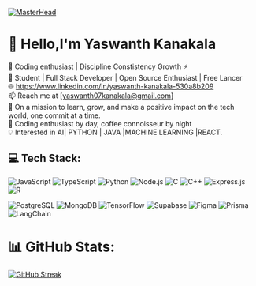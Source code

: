 [![MasterHead](https://i.pinimg.com/originals/77/ca/a3/77caa32884d735d439ade45ba37feaf2.gif)](https://github.com/yeswanthkanakala07)
<!--- <img src="https://media3.giphy.com/media/v1.Y2lkPTc5MGI3NjExNXVzNGliMzd5cnloZXo1eWpoZHlrYXBpcnFwYmJhcGZ2a3k0NmhheCZlcD12MV9pbnRlcm5hbF9naWZfYnlfaWQmY3Q9Zw/78XCFBGOlS6keY1Bil/giphy.gif"> --->
# 👋 Hello,I'm **Yaswanth Kanakala**<br>
🌟 Coding enthusiast | Discipline Constistency Growth ⚡️<br>
🚀 Student | Full Stack Developer | Open Source Enthusiast | Free Lancer<br>
🌐 https://www.linkedin.com/in/yaswanth-kanakala-530a8b209<br>
📫 Reach me at [yaswanth07kanakala@gmail.com]<br>
🌱 On a mission to learn, grow, and make a positive impact on the tech world, one commit at a time. <br>
🌟 Coding enthusiast by day, coffee connoisseur by night <br>
💡 Interested in AI| PYTHON | JAVA |MACHINE LEARNING |REACT.<br>
<!---🌟 I'm always eager to explore new technologies and solve interesting challenges.<br> --->
## 💻 Tech Stack:

![JavaScript](https://img.shields.io/badge/JavaScript-F7DF1E?style=for-the-badge&logo=javascript&logoColor=black)
![TypeScript](https://img.shields.io/badge/TypeScript-3178C6?style=for-the-badge&logo=typescript&logoColor=white)
![Python](https://img.shields.io/badge/Python-3776AB?style=for-the-badge&logo=python&logoColor=white)
![Node.js](https://img.shields.io/badge/Node.js-339933?style=for-the-badge&logo=node.js&logoColor=white)
![C](https://img.shields.io/badge/C-00599C?style=for-the-badge&logo=c&logoColor=white)
![C++](https://img.shields.io/badge/C++-00599C?style=for-the-badge&logo=c%2B%2B&logoColor=white)
![Express.js](https://img.shields.io/badge/Express.js-404D59?style=for-the-badge)
![R](https://img.shields.io/badge/R-276DC3?style=for-the-badge&logo=r&logoColor=white)

![PostgreSQL](https://img.shields.io/badge/PostgreSQL-4169E1?style=for-the-badge&logo=postgresql&logoColor=white)
![MongoDB](https://img.shields.io/badge/MongoDB-47A248?style=for-the-badge&logo=mongodb&logoColor=white)
![TensorFlow](https://img.shields.io/badge/TensorFlow-FF6F00?style=for-the-badge&logo=tensorflow&logoColor=white)
![Supabase](https://img.shields.io/badge/Supabase-181717?style=for-the-badge&logo=supabase&logoColor=00E38C)
![Figma](https://img.shields.io/badge/Figma-F24E1E?style=for-the-badge&logo=figma&logoColor=white)
![Prisma](https://img.shields.io/badge/Prisma-3982CE?style=for-the-badge&logo=prisma&logoColor=white)
![LangChain](https://img.shields.io/badge/LangChain-00FF9F?style=for-the-badge&logo=langchain&logoColor=black)


# 📊 GitHub Stats:
[![GitHub Streak](https://github-readme-streak-stats-two-sooty.vercel.app?user=yeswanthkanakala07&theme=midnight-purple&mode=weekly)](https://git.io/streak-stats)


